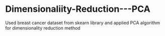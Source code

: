 # Dimensionaliity-Reduction---PCA
Used breast cancer dataset from skearn library and applied PCA algorithm for dimensionality reduction method
